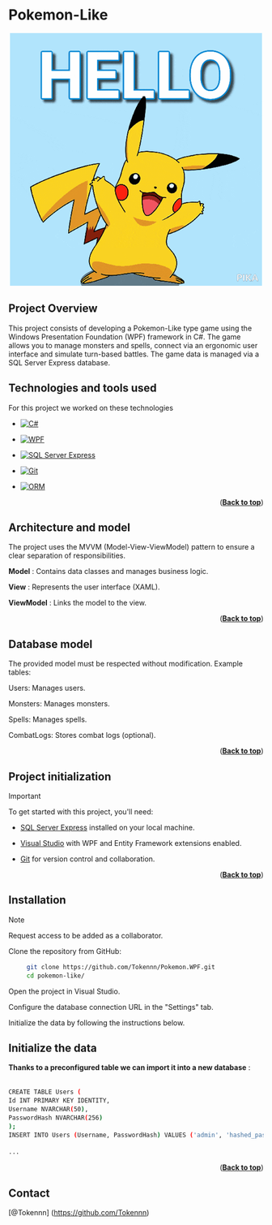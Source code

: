 # Pokemon-Like 

<a name="readme-top"></a>

<p align="center">
  <img src="pokemon-like/hello.gif" alt="Battle Simulation">
</p>


## Project Overview

This project consists of developing a Pokemon-Like type game using the Windows Presentation Foundation (WPF) framework in C#. The game allows you to manage monsters and spells, connect via an ergonomic user interface and simulate turn-based battles. The game data is managed via a SQL Server Express database.

## Technologies and tools used

For this project we worked on these technologies
 
* [![C#][C#]][C#-url]
* [![WPF][WPF]][WPF-url]
* [![SQL Server Express][SQL Server Express]][SQL Server Express-url]
* [![Git][Git]][Git-url]
* [![ORM][ORM]][ORM-url]

  <p align="right">(<a href="#readme-top"><strong>Back to top</strong></a>)</p>

## Architecture and model

The project uses the MVVM (Model-View-ViewModel) pattern to ensure a clear separation of responsibilities.

**Model** : Contains data classes and manages business logic.

**View** : Represents the user interface (XAML).

**ViewModel** : Links the model to the view.

<p align="right">(<a href="#readme-top"><strong>Back to top</strong></a>)</p>

## Database model

The provided model must be respected without modification. Example tables:

Users: Manages users.

Monsters: Manages monsters.

Spells: Manages spells.

CombatLogs: Stores combat logs (optional).

<p align="right">(<a href="#readme-top"><strong>Back to top</strong></a>)</p>

## Project initialization


> [!IMPORTANT]
> To get started with this project, you'll need:

- [SQL Server Express](https://www.microsoft.com/en-us/sql-server/sql-server-downloads) installed on your local machine.

- [Visual Studio](https://visualstudio.microsoft.com/fr/) with WPF and Entity Framework extensions enabled.

- [Git](https://git-scm.com/downloads) for version control and collaboration.

  <p align="right">(<a href="#readme-top"><strong>Back to top</strong></a>)</p>

## Installation

> [!NOTE]
> Request access to be added as a collaborator.

Clone the repository from GitHub:

```bash
     git clone https://github.com/Tokennn/Pokemon.WPF.git
     cd pokemon-like/
````

Open the project in Visual Studio.

Configure the database connection URL in the "Settings" tab.

Initialize the data by following the instructions below.

## Initialize the data

**Thanks to a preconfigured table we can import it into a new database** :

```bash

CREATE TABLE Users (
Id INT PRIMARY KEY IDENTITY,
Username NVARCHAR(50),
PasswordHash NVARCHAR(256)
);
INSERT INTO Users (Username, PasswordHash) VALUES ('admin', 'hashed_password');

...
````

<p align="right">(<a href="#readme-top"><strong>Back to top</strong></a>)</p>

## Contact 

[@Tokennn] (https://github.com/Tokennn)

<!-- (Markdown img link) : -->
 
[C#]: https://img.shields.io/badge/C%23-grey?style=for-the-badge&logo=c-sharp
[C#-url]: https://www.w3schools.com/cs/index.php#:~:text=C%23%20(C-Sharp)%20is,apps%2C%20games%20and%20much%20more.
 
[WPF]: https://img.shields.io/badge/WPF-grey?style=for-the-badge&logo=microsoft
[WPF-url]: https://learn.microsoft.com/en-us/dotnet/desktop/wpf/overview/?view=netdesktop-9.0
 
[SQL Server Express]: https://img.shields.io/badge/SQL%20Server%20Express-grey?style=for-the-badge&logo=microsoft-sql-server&logoColor=white
[SQL Server Express-url]: https://www.microsoft.com/fr-fr/download/details.aspx?id=101064

[Git]: https://img.shields.io/badge/Git-grey?style=for-the-badge&logo=git
[Git-url]: https://git-scm.com

[ORM]: https://img.shields.io/badge/ORM-grey?style=for-the-badge&logo=database
[ORM-url]: https://learn.microsoft.com/fr-fr/ef/
 
 
[product-screenshot]: images/screenshot.png
